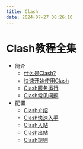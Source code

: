 ```yaml
---
title: Clash
date: 2024-07-27 00:26:10
---
```


# Clash教程全集

- 简介
	- [什么是Clash?](https://blog.qingyi-studio.top/2024/07/03/什么是Clash/)
	- [快速开始使用Clash](https://blog.qingyi-studio.top/2024/07/04/快速开始使用Clash/)
	- [Clash服务运行](https://blog.qingyi-studio.top/2024/07/04/Clash服务运行/)
	- [Clash常见问题](https://blog.qingyi-studio.top/2024/07/04/Clash常见问题/)
- 配置
	- [Clash介绍](https://blog.qingyi-studio.top/2024/07/04/Clash介绍/)
	- [Clash快速入手](https://blog.qingyi-studio.top/2024/07/29/Clash快速入手/)
	- [Clash入站](https://blog.qingyi-studio.top/2024/08/27/Clash-Inbound/)
	- [Clash出站](https://blog.qingyi-studio.top/2024/08/27/Clash-Outbound/)
	- [Clash规则](https://blog.qingyi-studio.top/2024/08/27/Clash-Rules/)
